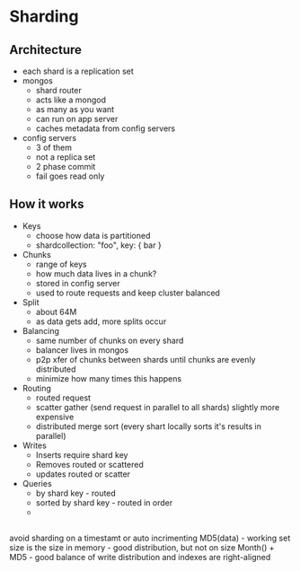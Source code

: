 # Sharding

## Architecture

* each shard is a replication set
* mongos
    - shard router
    - acts like a mongod
    - as many as you want
    - can run on app server
    - caches metadata from config servers
* config servers
    - 3 of them
    - not a replica set
    - 2 phase commit
    - fail goes read only

## How it works

* Keys
    - choose how data is partitioned
    - shardcollection: "foo", key: { bar }
* Chunks
    - range of keys
    - how much data lives in a chunk?
    - stored in config server
    - used to route requests and keep cluster balanced
* Split
    - about 64M
    - as data gets add, more splits occur
* Balancing
    - same number of chunks on every shard
    - balancer lives in mongos
    - p2p xfer of chunks between shards until chunks are evenly distributed
    - minimize how many times this happens
* Routing
    - routed request
    - scatter gather (send request in parallel to all shards) slightly more expensive
    - distributed merge sort (every shart locally sorts it's results in parallel)
* Writes
    - Inserts require shard key
    - Removes routed or scattered
    - updates routed or scatter
* Queries
    - by shard key - routed
    - sorted by shard key - routed in order
    - 

##  

avoid sharding on a timestamt or auto incrimenting
MD5(data)
    - working set size is the size in memory
    - good distribution, but not on size
Month() + MD5
    - good balance of write distribution and indexes are right-aligned
